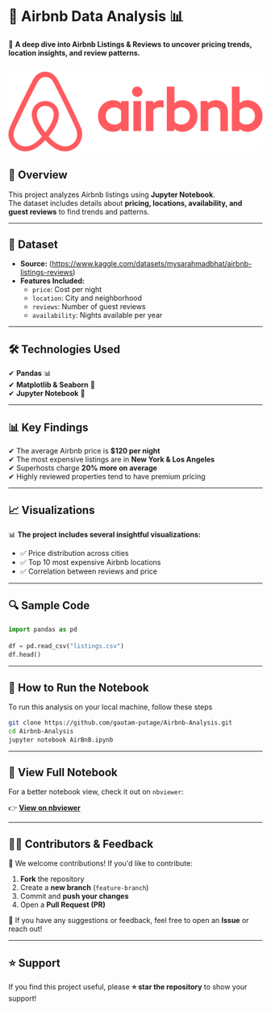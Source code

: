 # 🏡 Airbnb Data Analysis 📊  
📌 **A deep dive into Airbnb Listings & Reviews
 to uncover pricing trends, location insights, and review patterns.**  

![Airbnb_Logo](images/Airbnb_Logo.png)
---

## 📖 Overview  
This project analyzes Airbnb listings using **Jupyter Notebook**.  
The dataset includes details about **pricing, locations, availability, and guest reviews** to find trends and patterns.

---

## 📂 Dataset  
- **Source:** (https://www.kaggle.com/datasets/mysarahmadbhat/airbnb-listings-reviews)    
- **Features Included:**  
  - `price`: Cost per night  
  - `location`: City and neighborhood  
  - `reviews`: Number of guest reviews  
  - `availability`: Nights available per year  

---

## 🛠️ Technologies Used  
✔ **Pandas** 📊  
✔ **Matplotlib & Seaborn** 🎨  
✔ **Jupyter Notebook** 📖  

---

## 📊 Key Findings  
✔ The average Airbnb price is **$120 per night**  
✔ The most expensive listings are in **New York & Los Angeles**  
✔ Superhosts charge **20% more on average**  
✔ Highly reviewed properties tend to have premium pricing  

---

## 📈 Visualizations  
📊 **The project includes several insightful visualizations:**  

- ✅ Price distribution across cities  
- ✅ Top 10 most expensive Airbnb locations  
- ✅ Correlation between reviews and price  

---

## 🔍 Sample Code  
```python
import pandas as pd

df = pd.read_csv("listings.csv")
df.head()
```

---

## 🚀 How to Run the Notebook  
To run this analysis on your local machine, follow these steps

```bash
git clone https://github.com/gautam-putage/Airbnb-Analysis.git
cd Airbnb-Analysis
jupyter notebook AirBnB.ipynb
```
---


## 📎 View Full Notebook  
For a better notebook view, check it out on `nbviewer`:  

👉 **[View on nbviewer](https://nbviewer.org/github/gautam-putage/Airbnb-Analysis/blob/main/AirBnB.ipynb)**  

---

## 🧑‍💻 Contributors & Feedback  
🙌 We welcome contributions! If you'd like to contribute:  
1. **Fork** the repository  
2. Create a **new branch** (`feature-branch`)  
3. Commit and **push your changes**  
4. Open a **Pull Request (PR)**  

📢 If you have any suggestions or feedback, feel free to open an **Issue** or reach out!  

---

## ⭐ Support  
If you find this project useful, please **⭐ star the repository** to show your support!  


